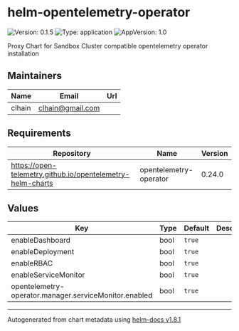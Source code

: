 # helm-opentelemetry-operator

![Version: 0.1.5](https://img.shields.io/badge/Version-0.1.5-informational?style=flat-square) ![Type: application](https://img.shields.io/badge/Type-application-informational?style=flat-square) ![AppVersion: 1.0](https://img.shields.io/badge/AppVersion-1.0-informational?style=flat-square)

Proxy Chart for Sandbox Cluster compatible opentelemetry operator installation

## Maintainers

| Name | Email | Url |
| ---- | ------ | --- |
| clhain | <clhain@gmail.com> |  |

## Requirements

| Repository | Name | Version |
|------------|------|---------|
| https://open-telemetry.github.io/opentelemetry-helm-charts | opentelemetry-operator | 0.24.0 |

## Values

| Key | Type | Default | Description |
|-----|------|---------|-------------|
| enableDashboard | bool | `true` |  |
| enableDeployment | bool | `true` |  |
| enableRBAC | bool | `true` |  |
| enableServiceMonitor | bool | `true` |  |
| opentelemetry-operator.manager.serviceMonitor.enabled | bool | `true` |  |

----------------------------------------------
Autogenerated from chart metadata using [helm-docs v1.8.1](https://github.com/norwoodj/helm-docs/releases/v1.8.1)
